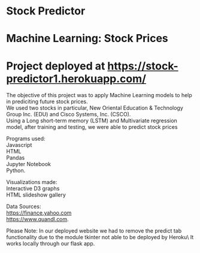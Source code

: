 # Stock Predictor

# Machine Learning: Stock Prices

# Project deployed at https://stock-predictor1.herokuapp.com/


The objective of this project was to apply Machine Learning models to help in prediciting future stock prices.\
We used two stocks in particular, New Oriental Education & Technology Group Inc. (EDU) and Cisco Systems, Inc. (CSCO).\
Using a Long short-term memory (LSTM) and Multivariate regression model, after training and testing, we were able to predict stock prices


Programs used:\
Javascript\
HTML\
Pandas\
Jupyter Notebook\
Python.

Visualizations made:\
Interactive D3 graphs\
HTML slideshow gallery



Data Sources:\
https://finance.yahoo.com \
https://www.quandl.com.

Please Note: In our deployed website we had to remove the predict tab functionality due to the module tkinter not able to be deployed by Heroku\ 
It works locally through our flask app.
